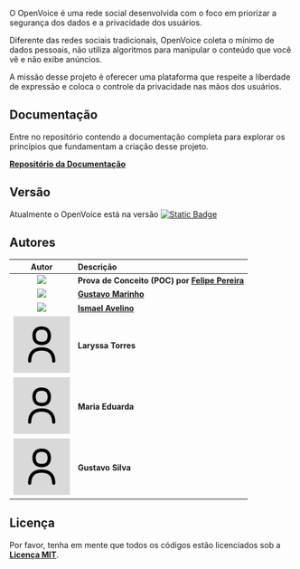O OpenVoice é uma rede social desenvolvida com o foco em priorizar a segurança dos dados e a privacidade dos usuários. 

Diferente das redes sociais tradicionais, OpenVoice coleta o mínimo de dados pessoais, não utiliza algoritmos para manipular o conteúdo que você vê e não exibe anúncios. 

A missão desse projeto é oferecer uma plataforma que respeite a liberdade de expressão e coloca o controle da privacidade nas mãos dos usuários.

## Documentação

Entre no repositório contendo a documentação completa para explorar os princípios que fundamentam a criação desse projeto.


**[Repositório da Documentação](https://github.com/ovapp/ovapp-docs)**

## Versão

Atualmente o OpenVoice está na versão <a href="#versão"><img alt="Static Badge" src="https://img.shields.io/badge/Vers%C3%A3o-1.0.0-c6c6c6"></a>

## Autores

| Autor | Descrição |
| :---: | :--- |
| <img src="https://avatars.githubusercontent.com/u/81395037?v=4" width="100px"> | **Prova de Conceito (POC) por [Felipe Pereira](https://github.com/VerbalThree)** |
| <img src="https://avatars.githubusercontent.com/u/169792459?v=4" width="100px"> | **[Gustavo Marinho](https://github.com/GusttaviCute)** |
| <img src="https://avatars.githubusercontent.com/u/168347227?v=4" width="100px"> | **[Ismael Avelino](https://github.com/MaelITK25)** |
| <img src="/media/user.png" width="100px"> | **Laryssa Torres** |
| <img src="/media/user.png" width="100px"> | **Maria Eduarda** |
| <img src="/media/user.png" width="100px"> | **Gustavo Silva** |

## Licença

Por favor, tenha em mente que todos os códigos estão licenciados sob a **[Licença MIT](/LICENSE)**.
